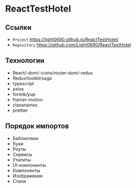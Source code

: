 # ReactTestHotel

## Ссылки 
- `Project` https://light0690.github.io/ReactTestHotel/
- `Repository` https://github.com/Light0690/ReactTestHotel

## Технологии
- React/-dom/-icons/router-dom/-redux
- Redux/toolkit/saga
- typescript
- axios
- formik/yup
- framer-motion
- classnames
- prettier
   
## Порядок импортов

- Библиотеки
- Хуки
- Роуты
- Сервисы
- Утилиты
- UI-компоненты
- Компоненты
- Изображения
- Стили